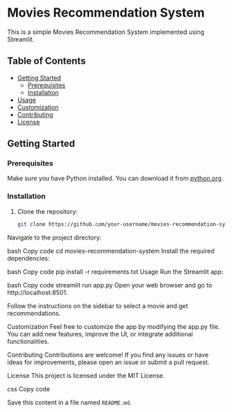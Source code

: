 # Movies Recommendation System

This is a simple Movies Recommendation System implemented using Streamlit.

## Table of Contents

- [Getting Started](#getting-started)
  - [Prerequisites](#prerequisites)
  - [Installation](#installation)
- [Usage](#usage)
- [Customization](#customization)
- [Contributing](#contributing)
- [License](#license)

## Getting Started

### Prerequisites

Make sure you have Python installed. You can download it from [python.org](https://www.python.org/downloads/).

### Installation

1. Clone the repository:

   ```bash
   git clone https://github.com/your-username/movies-recommendation-system.git
Navigate to the project directory:

bash
Copy code
cd movies-recommendation-system
Install the required dependencies:

bash
Copy code
pip install -r requirements.txt
Usage
Run the Streamlit app:

bash
Copy code
streamlit run app.py
Open your web browser and go to http://localhost:8501.

Follow the instructions on the sidebar to select a movie and get recommendations.

Customization
Feel free to customize the app by modifying the app.py file. You can add new features, improve the UI, or integrate additional functionalities.

Contributing
Contributions are welcome! If you find any issues or have ideas for improvements, please open an issue or submit a pull request.

License
This project is licensed under the MIT License.

css
Copy code

Save this content in a file named `README.md`.
